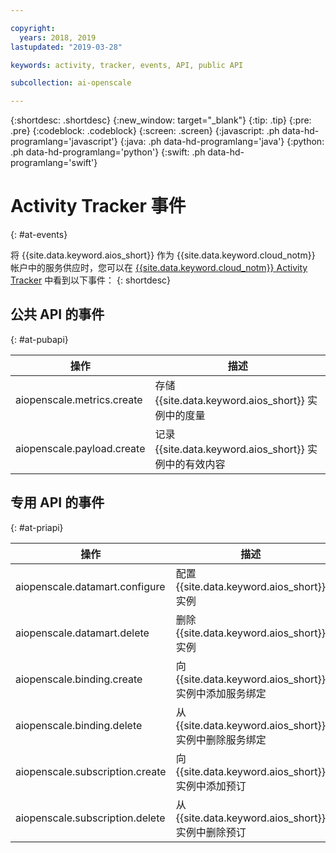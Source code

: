 ```yaml
---

copyright:
  years: 2018, 2019
lastupdated: "2019-03-28"

keywords: activity, tracker, events, API, public API

subcollection: ai-openscale

---
```


{:shortdesc: .shortdesc}
{:new_window: target="_blank"}
{:tip: .tip}
{:pre: .pre}
{:codeblock: .codeblock}
{:screen: .screen}
{:javascript: .ph data-hd-programlang='javascript'}
{:java: .ph data-hd-programlang='java'}
{:python: .ph data-hd-programlang='python'}
{:swift: .ph data-hd-programlang='swift'}

# Activity Tracker 事件
{: #at-events}

将 {{site.data.keyword.aios_short}} 作为 {{site.data.keyword.cloud_notm}} 帐户中的服务供应时，您可以在 [{{site.data.keyword.cloud_notm}} Activity Tracker](/docs/services/cloud-activity-tracker?topic=cloud-activity-tracker-activity_tracker_ov) 中看到以下事件：
{: shortdesc}

## 公共 API 的事件
{: #at-pubapi}

| 操作 |描述|
| -- | -- |
| aiopenscale.metrics.create | 存储 {{site.data.keyword.aios_short}} 实例中的度量 |
| aiopenscale.payload.create | 记录 {{site.data.keyword.aios_short}} 实例中的有效内容 |

## 专用 API 的事件
{: #at-priapi}

| 操作 |描述|
| -- | -- |
| aiopenscale.datamart.configure | 配置 {{site.data.keyword.aios_short}} 实例 |
| aiopenscale.datamart.delete | 删除 {{site.data.keyword.aios_short}} 实例 |
| aiopenscale.binding.create | 向 {{site.data.keyword.aios_short}} 实例中添加服务绑定 |
| aiopenscale.binding.delete | 从 {{site.data.keyword.aios_short}} 实例中删除服务绑定 |
| aiopenscale.subscription.create | 向 {{site.data.keyword.aios_short}} 实例中添加预订 |
| aiopenscale.subscription.delete | 从 {{site.data.keyword.aios_short}} 实例中删除预订 |
